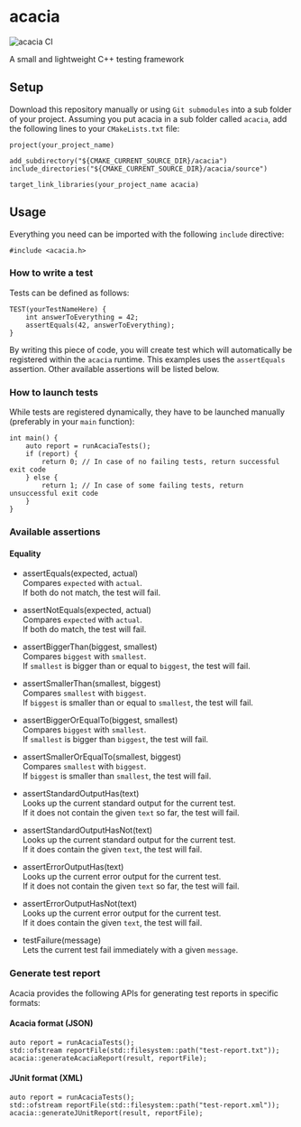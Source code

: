 # acacia
![acacia CI](https://github.com/kremi151/acacia/workflows/acacia%20CI/badge.svg)

A small and lightweight C++ testing framework

## Setup

Download this repository manually or using `Git submodules` into a sub folder of your project.
Assuming you put acacia in a sub folder called `acacia`, add the following lines to your `CMakeLists.txt` file:

```
project(your_project_name)

add_subdirectory("${CMAKE_CURRENT_SOURCE_DIR}/acacia")
include_directories("${CMAKE_CURRENT_SOURCE_DIR}/acacia/source")

target_link_libraries(your_project_name acacia)
```

## Usage

Everything you need can be imported with the following `include` directive:

```
#include <acacia.h>
```

### How to write a test

Tests can be defined as follows:
```
TEST(yourTestNameHere) {
    int answerToEverything = 42;
    assertEquals(42, answerToEverything);
}
```

By writing this piece of code, you will create test which will automatically be registered within the `acacia` runtime.
This examples uses the `assertEquals` assertion. Other available assertions will be listed below.

### How to launch tests

While tests are registered dynamically, they have to be launched manually (preferably in your `main` function):
```
int main() {
    auto report = runAcaciaTests();
    if (report) {
        return 0; // In case of no failing tests, return successful exit code
    } else {
        return 1; // In case of some failing tests, return unsuccessful exit code
    }
}
```

### Available assertions

#### Equality

* assertEquals(expected, actual) \
Compares `expected` with `actual`. \
If both do not match, the test will fail.

* assertNotEquals(expected, actual) \
Compares `expected` with `actual`. \
If both do match, the test will fail.

* assertBiggerThan(biggest, smallest) \
Compares `biggest` with `smallest`. \
If `smallest` is bigger than or equal to `biggest`, the test will fail.

* assertSmallerThan(smallest, biggest) \
Compares `smallest` with `biggest`. \
If `biggest` is smaller than or equal to `smallest`, the test will fail.

* assertBiggerOrEqualTo(biggest, smallest) \
Compares `biggest` with `smallest`. \
If `smallest` is bigger than `biggest`, the test will fail.

* assertSmallerOrEqualTo(smallest, biggest) \
Compares `smallest` with `biggest`. \
If `biggest` is smaller than `smallest`, the test will fail.

* assertStandardOutputHas(text) \
Looks up the current standard output for the current test. \
If it does not contain the given `text` so far, the test will fail.

* assertStandardOutputHasNot(text) \
Looks up the current standard output for the current test. \
If it does contain the given `text`, the test will fail.

* assertErrorOutputHas(text) \
Looks up the current error output for the current test. \
If it does not contain the given `text` so far, the test will fail.

* assertErrorOutputHasNot(text) \
Looks up the current error output for the current test. \
If it does contain the given `text`, the test will fail.

* testFailure(message) \
Lets the current test fail immediately with a given `message`.

### Generate test report

Acacia provides the following APIs for generating test reports in specific formats:

#### Acacia format (JSON)

```
auto report = runAcaciaTests();
std::ofstream reportFile(std::filesystem::path("test-report.txt"));
acacia::generateAcaciaReport(result, reportFile);
```

#### JUnit format (XML)

```
auto report = runAcaciaTests();
std::ofstream reportFile(std::filesystem::path("test-report.xml"));
acacia::generateJUnitReport(result, reportFile);
```